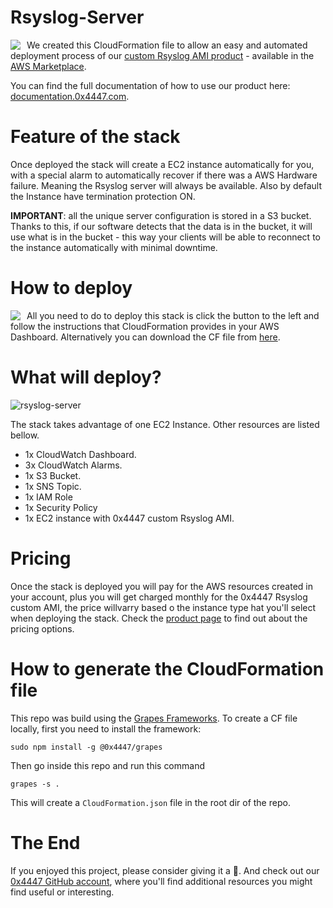 # Rsyslog-Server

<img align="left" style="float: left; margin: 0 10px 0 0;" src="https://raw.githubusercontent.com/0x4447/0x4447_product_rsyslog/assets/product.png">

We created this CloudFormation file to allow an easy and automated deployment process of our [custom Rsyslog AMI product](https://aws.amazon.com/marketplace/pp/B07YN9CCV4/) - available in the [AWS Marketplace](https://aws.amazon.com/marketplace/seller-profile?id=80edcebf-11fb-4c36-a3f4-49eb40b518a3). 

You can find the full documentation of how to use our product here: [documentation.0x4447.com](https://documentation.0x4447.com/products/cloud/aws-marketplace/rsyslog-server.html).

# Feature of the stack

Once deployed the stack will create a EC2 instance automatically for you, with a special alarm to automatically recover if there was a AWS Hardware failure. Meaning the Rsyslog server will always be available. Also by default the Instance have termination protection ON.

**IMPORTANT**: all the unique server configuration is stored in a S3 bucket. Thanks to this, if our software detects that the data is in the bucket, it will use what is in the bucket - this  way your clients will be able to reconnect to the instance automatically with minimal downtime. 

# How to deploy

<a target="_blank" href="https://console.aws.amazon.com/cloudformation/home#/stacks/new?stackName=zer0x4447-rsyslog&templateURL=https://s3.amazonaws.com/0x4447-drive-cloudformation/rsyslog-server.json">
<img align="left" style="float: left; margin: 0 10px 0 0;" src="https://s3.amazonaws.com/cloudformation-examples/cloudformation-launch-stack.png"></a>

All you need to do to deploy this stack is click the button to the left and follow the instructions that CloudFormation provides in your AWS Dashboard. Alternatively you can download the CF file from [here](https://s3.amazonaws.com/0x4447-drive-cloudformation/rsyslog-server.json).

# What will deploy?

![rsyslog-server](https://raw.githubusercontent.com/0x4447/0x4447_product_rsyslog/assets/diagram.png)

The stack takes advantage of one EC2 Instance. Other resources are listed bellow.

- 1x CloudWatch Dashboard.
- 3x CloudWatch Alarms.
- 1x S3 Bucket.
- 1x SNS Topic.
- 1x IAM Role
- 1x Security Policy
- 1x EC2 instance with 0x4447 custom Rsyslog AMI.

# Pricing

Once the stack is deployed you will pay for the AWS resources created in your account, plus you will get charged monthly for the 0x4447 Rsyslog custom AMI, the price willvarry based o the instance type hat you'll select when deploying the stack. Check the [product page](https://aws.amazon.com/marketplace/pp/B07YN9CCV4/) to find out about the pricing options.

# How to generate the CloudFormation file

This repo was build using the [Grapes Frameworks](https://www.npmjs.com/package/@0x4447/grapes). To create a CF file locally, first you need to install the framework:

```
sudo npm install -g @0x4447/grapes
```

Then go inside this repo and run this command

```
grapes -s .
```

This will create a `CloudFormation.json` file in the root dir of the repo.

# The End

If you enjoyed this project, please consider giving it a 🌟. And check out our [0x4447 GitHub account](https://github.com/0x4447), where you'll find additional resources you might find useful or interesting.